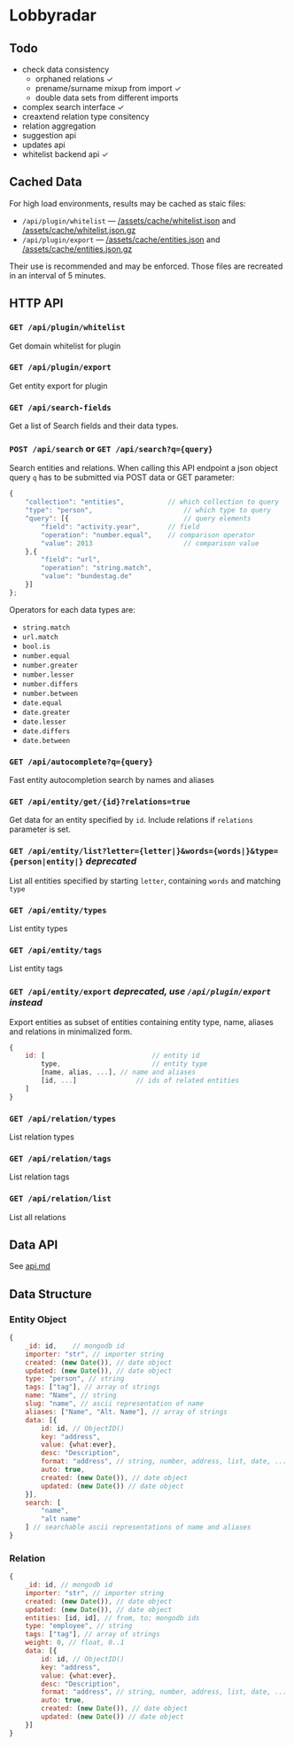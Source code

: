 # Lobbyradar

## Todo

* check data consistency
	* orphaned relations ✓
	* prename/surname mixup from import ✓
	* double data sets from different imports
* complex search interface ✓
* creaxtend relation type consitency
* relation aggregation
* suggestion api
* updates api
* whitelist backend api ✓

## Cached Data

For high load environments, results may be cached as staic files:

* `/api/plugin/whitelist` — [/assets/cache/whitelist.json](/assets/cache/whitelist.json) and [/assets/cache/whitelist.json.gz](/assets/cache/whitelist.json.gz)
* `/api/plugin/export` — [/assets/cache/entities.json](/assets/cache/entities.json) and [/assets/cache/entities.json.gz](/assets/cache/entities.json.gz)

Their use is recommended and may be enforced. Those files are recreated in an interval of 5 minutes. 

## HTTP API

### `GET /api/plugin/whitelist`

Get domain whitelist for plugin

### `GET /api/plugin/export`

Get entity export for plugin

### `GET /api/search-fields`

Get a list of Search fields and their data types.

### `POST /api/search` or `GET /api/search?q={query}`

Search entities and relations. When calling this API endpoint a json object query `q` has 
to be submitted via POST data or GET parameter:

``` javascript
{
	"collection": "entities",			// which collection to query
	"type": "person",						// which type to query
	"query": [{								// query elements
		"field": "activity.year",		// field
		"operation": "number.equal",	// comparison operator
		"value": 2013						// comparison value
	},{
		"field": "url",
		"operation": "string.match",
		"value": "bundestag.de"
	}]
};
```

Operators for each data types are:

* `string.match`
* `url.match`
* `bool.is`
* `number.equal`
* `number.greater`
* `number.lesser`
* `number.differs`
* `number.between`
* `date.equal`
* `date.greater`
* `date.lesser`
* `date.differs`
* `date.between`

### `GET /api/autocomplete?q={query}`

Fast entity autocompletion search by names and aliases

### `GET /api/entity/get/{id}?relations=true`

Get data for an entity specified by `id`. Include relations if `relations` parameter is set.

### `GET /api/entity/list?letter={letter|}&words={words|}&type={person|entity|}` _deprecated_

List all entities specified by starting `letter`, containing `words` and matching `type`

### `GET /api/entity/types`

List entity types

### `GET /api/entity/tags`

List entity tags

### `GET /api/entity/export` _deprecated, use `/api/plugin/export` instead_

Export entities as subset of entities containing entity type, name, aliases and relations in minimalized form.

``` javascript
{
	id: [							// entity id
		type,						// entity type
		[name, alias, ...],	// name and aliases
		[id, ...]				// ids of related entities
	]
}
``` 

### `GET /api/relation/types`

List relation types

### `GET /api/relation/tags`

List relation tags

### `GET /api/relation/list`

List all relations

## Data API

See [api.md](./api.md)

## Data Structure

### Entity Object

``` javascript
{
	_id: id,	// mongodb id
	importer: "str", // importer string
	created: (new Date()), // date object
	updated: (new Date()), // date object
	type: "person", // string
	tags: ["tag"], // array of strings
	name: "Name", // string
	slug: "name", // ascii representation of name
	aliases: ["Name", "Alt. Name"], // array of strings
	data: [{
		id: id, // ObjectID()
		key: "address",
		value: {what:ever},
		desc: "Description",
		format: "address", // string, number, address, list, date, ...
		auto: true,
		created: (new Date()), // date object
		updated: (new Date()) // date object
	}],
	search: [
		"name",
		"alt name"
	] // searchable ascii representations of name and aliases
}
``` 

### Relation

``` javascript
{
	_id: id, // mongodb id
	importer: "str", // importer string
	created: (new Date()), // date object
	updated: (new Date()), // date object
	entities: [id, id], // from, to; mongodb ids
	type: "employee", // string
	tags: ["tag"], // array of strings
	weight: 0, // float, 0..1
	data: [{
		id: id, // ObjectID()
		key: "address",
		value: {what:ever},
		desc: "Description",
		format: "address", // string, number, address, list, date, ...
		auto: true,
		created: (new Date()), // date object
		updated: (new Date()) // date object
	}]
}
``` 

